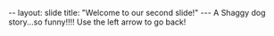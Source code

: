--
    layout: slide
    title: "Welcome to our second slide!"
    ---
    A Shaggy dog story...so funny!!!!
    Use the left arrow to go back!
